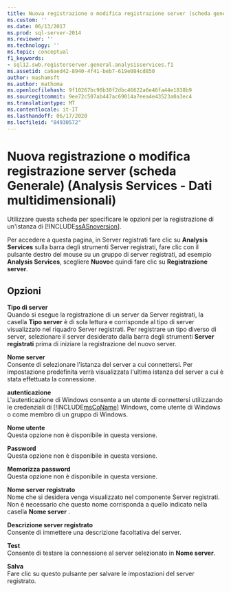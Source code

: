 ```yaml
---
title: Nuova registrazione o modifica registrazione server (scheda generale) (Analysis Services-Dati multidimensionali) | Microsoft Docs
ms.custom: ''
ms.date: 06/13/2017
ms.prod: sql-server-2014
ms.reviewer: ''
ms.technology: ''
ms.topic: conceptual
f1_keywords:
- sql12.swb.registerserver.general.analysisservices.f1
ms.assetid: ca6aed42-8940-4f41-beb7-619e084cd850
author: mashamsft
ms.author: mathoma
ms.openlocfilehash: 9f10267bc90b30f2dbc46622a6e46fa44e1838b9
ms.sourcegitcommit: 9ee72c507ab447ac69014a7eea4e43523a0a3ec4
ms.translationtype: MT
ms.contentlocale: it-IT
ms.lasthandoff: 06/17/2020
ms.locfileid: "84930572"
---
```

# <a name="new-or-edit-server-registration-general-tab-analysis-services---multidimensional-data"></a>Nuova registrazione o modifica registrazione server (scheda Generale) (Analysis Services - Dati multidimensionali)
  Utilizzare questa scheda per specificare le opzioni per la registrazione di un'istanza di [!INCLUDE[ssASnoversion](../includes/ssasnoversion-md.md)].  
  
 Per accedere a questa pagina, in Server registrati fare clic su **Analysis Services** sulla barra degli strumenti Server registrati, fare clic con il pulsante destro del mouse su un gruppo di server registrati, ad esempio **Analysis Services**, scegliere **Nuovo**e quindi fare clic su **Registrazione server**.  
  
## <a name="options"></a>Opzioni  
 **Tipo di server**  
 Quando si esegue la registrazione di un server da Server registrati, la casella **Tipo server** è di sola lettura e corrisponde al tipo di server visualizzato nel riquadro Server registrati. Per registrare un tipo diverso di server, selezionare il server desiderato dalla barra degli strumenti **Server registrati** prima di iniziare la registrazione del nuovo server.  
  
 **Nome server**  
 Consente di selezionare l'istanza del server a cui connettersi. Per impostazione predefinita verrà visualizzata l'ultima istanza del server a cui è stata effettuata la connessione.  
  
 **autenticazione**  
 L'autenticazione di Windows consente a un utente di connettersi utilizzando le credenziali di [!INCLUDE[msCoName](../includes/msconame-md.md)] Windows, come utente di Windows o come membro di un gruppo di Windows.  
  
 **Nome utente**  
 Questa opzione non è disponibile in questa versione.  
  
 **Password**  
 Questa opzione non è disponibile in questa versione.  
  
 **Memorizza password**  
 Questa opzione non è disponibile in questa versione.  
  
 **Nome server registrato**  
 Nome che si desidera venga visualizzato nel componente Server registrati. Non è necessario che questo nome corrisponda a quello indicato nella casella **Nome server** .  
  
 **Descrizione server registrato**  
 Consente di immettere una descrizione facoltativa del server.  
  
 **Test**  
 Consente di testare la connessione al server selezionato in **Nome server**.  
  
 **Salva**  
 Fare clic su questo pulsante per salvare le impostazioni del server registrato.  
  
  
